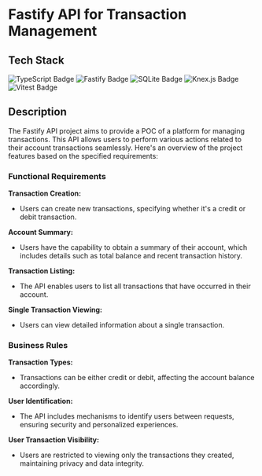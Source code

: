 
# Fastify API for Transaction Management

## Tech Stack

![TypeScript Badge](https://img.shields.io/badge/TypeScript-3178C6?logo=typescript&logoColor=fff&style=flat-square)
![Fastify Badge](https://img.shields.io/badge/Fastify-000?logo=fastify&logoColor=fff&style=flat-square)
![SQLite Badge](https://img.shields.io/badge/SQLite-003B57?logo=sqlite&logoColor=fff&style=flat-square)
![Knex.js Badge](https://img.shields.io/badge/Knex.js-D26B38?logo=knexdotjs&logoColor=fff&style=flat-square)
![Vitest Badge](https://img.shields.io/badge/Vitest-6E9F18?logo=vitest&logoColor=fff&style=flat-square)

## Description

The Fastify API project aims to provide a POC of a platform for managing transactions. This API allows users to perform various actions related to their account transactions seamlessly. Here's an overview of the project features based on the specified requirements:

### Functional Requirements

**Transaction Creation:**

- Users can create new transactions, specifying whether it's a credit or debit transaction.

**Account Summary:**

- Users have the capability to obtain a summary of their account, which includes details such as total balance and recent transaction history.

**Transaction Listing:**

- The API enables users to list all transactions that have occurred in their account.

**Single Transaction Viewing:**

- Users can view detailed information about a single transaction.

### Business Rules

**Transaction Types:**

- Transactions can be either credit or debit, affecting the account balance accordingly.

**User Identification:**

- The API includes mechanisms to identify users between requests, ensuring security and personalized experiences.

**User Transaction Visibility:**

- Users are restricted to viewing only the transactions they created, maintaining privacy and data integrity.
